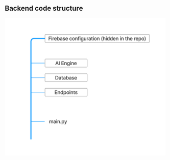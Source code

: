 ## Backend code structure

<p align="center">
  <a href="GIF">
    <img src="./inputs/backendDiagram.png" alt=""/>
  </a>
</p>
